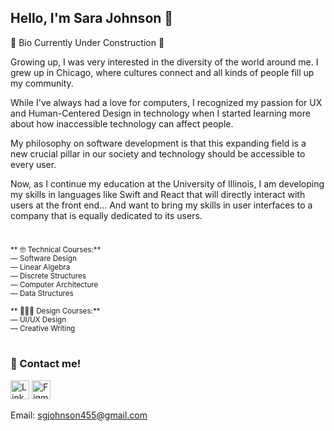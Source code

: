 ## Hello, I'm Sara Johnson 👋

🚧 Bio Currently Under Construction 🚧

Growing up, I was very interested in the diversity of the world around me. I grew up in Chicago, where cultures connect and all kinds of people fill up my community.

While I've always had a love for computers, I recognized my passion for UX and Human-Centered Design in technology when I started learning more about how inaccessible technology can affect people.

My philosophy on software development is that this expanding field is a new crucial pillar in our society and technology should be accessible to every user. 

Now, as I continue my education at the University of Illinois, I am developing my skills in languages like Swift and React that will directly interact with users at the front end... And want to bring my skills in user interfaces to a company that is equally dedicated to its users.


#

<sup> ** 🤓 Technical Courses:** </sup><br>
<sup>— Software Design </sup><br>
<sup>— Linear Algebra </sup><br>
<sup>— Discrete Structures </sup><br>
<sup>— Computer Architecture </sup><br>
<sup>— Data Structures </sup><br>

<sup> ** 👩🏻‍🎨 Design Courses:** </sup><br>
<sup>— UI/UX Design </sup><br>
<sup>— Creative Writing </sup><br>


#

### 💬 Contact me! 
[<img src="https://cdn-icons-png.flaticon.com/128/3536/3536505.png" alt="LinkedIn" height="30"/>](www.linkedin.com/in/sara-johnson455)
[<img src="https://cdn-icons-png.flaticon.com/128/5968/5968705.png" alt="Figma" height="30"/>](https://www.figma.com/@sgjohnson455)

Email: sgjohnson455@gmail.com

<!--
- 🔭 I’m currently working on ...
- 🌱 I’m currently learning ...
- 👯 I’m looking to collaborate on ...
- 🤔 I’m looking for help with ...
- 💬 Ask me about ...
- 📫 How to reach me: ...
- 😄 Pronouns: ...
- ⚡ Fun fact: ...
-->
